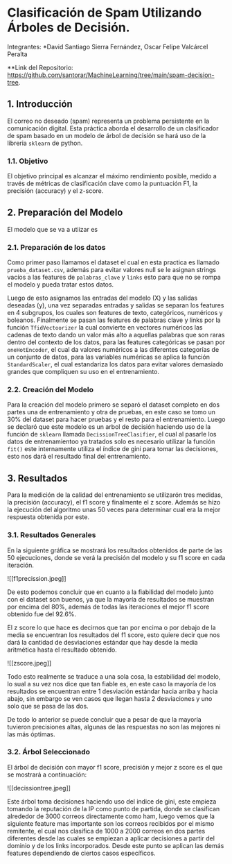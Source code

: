 # Clasificación de Spam Utilizando Árboles de Decisión.
 
 Integrantes: *David Santiago Sierra Fernández, Oscar Felipe Valcárcel Peralta 
 
 **Link del Repositorio: https://github.com/santorar/MachineLearning/tree/main/spam-decision-tree. 
 
## 1. Introducción 

El correo no deseado (spam) representa un problema persistente en la comunicación digital. Esta práctica aborda el desarrollo de un clasificador de spam basado en un modelo de árbol de decisión se hará uso de la libreria `sklearn` de python.

### 1.1. Objetivo

El objetivo principal es alcanzar el máximo rendimiento posible, medido a través de métricas de clasificación clave como la puntuación F1, la precisión (accuracy) y el z-score.

## 2. Preparación del Modelo

El modelo que se va a utiizar es
### 2.1. Preparación de los datos

Como primer paso llamamos el dataset el cual en esta practica es llamado `prueba_dataset.csv`,  además para evitar valores null se le asignan strings vacíos a las features de `palabras_clave` y `links` esto para que no se rompa el modelo y pueda tratar estos datos.

Luego de esto asignamos las entradas del modelo (X) y las salidas deseadas (y), una vez separadas entradas y salidas se separan los features en 4 subgrupos, los cuales son features de texto, categóricos, numéricos y boleanos. Finalmente se pasan las features de palabras clave y links por la función `TfidVectoorizer` la cual convierte en vectores numéricos las cadenas de texto dando un valor más alto a aquellas palabras que son raras dentro del contexto de los datos, para las features categóricas se pasan por `oneHotEncoder`, el cual da valores numéricos a las diferentes categorías de un conjunto de datos, para las variables numéricas se aplica la función `StandardScaler`, el cual estandariza los datos para evitar valores demasiado grandes que compliquen su uso en el entrenamiento.

### 2.2. Creación del Modelo

Para la creación del modelo primero se separó el dataset completo en dos partes una de entrenamiento y otra de pruebas, en este caso se tomo un 30% del dataset para hacer pruebas y el resto para el entrenamiento. Luego se declaró que este modelo es un arbol de decisión haciendo uso de la función de `sklearn` llamada `DecissionTreeClasifier`, el cual al pasarle los datos de entrenamientoo ya tratados solo es necesario utilizar la función `fit()` este internamente utiliza el índice de gini para tomar las decisiones, esto nos dará el resultado final del entrenamiento.

## 3. Resultados 

Para la medición de la calidad del entrenamiento se utilizarón tres medidas, la precisión (accuracy), el f1 score y finalmente el z score. Además se hizo la ejecución del algoritmo unas 50 veces para determinar cual era la mejor respuesta obtenida por este.

### 3.1. Resultados Generales

En la siguiente gráfica se mostrará los resultados obtenidos de parte de las 50 ejecuciones, donde se verá la precisión del modelo y su f1 score en cada iteración.

![[f1precission.jpeg]]

De esto podemos concluir que en cuanto a la fiabilidad del modelo junto con el dataset son buenos, ya que la mayoría de resultados se muestran por encima del 80%, además de todas las iteraciones el mejor f1 score obtenido fue del 92.6%.

El z score lo que hace es decirnos que tan por encima o por debajo de la media se encuentran los resultados del f1 score, esto quiere decir que nos dará la cantidad de desviaciones estándar que hay desde la media aritmética hasta el resultado obtenido.

![[zscore.jpeg]]

Todo esto realmente se traduce a una sola cosa, la estabilidad del modelo, lo sual a su vez nos dice que tan fiable es, en este caso la mayoría de los resultados se encuentran entre 1 desviación estándar hacia arriba y hacia abajo, sin embargo se ven casos que llegan hasta 2 desviaciones y uno solo que se pasa de las dos.

De todo lo anterior se puede concluir que a pesar de que la mayoría tuvieron precisiones altas, algunas de las respuestas no son las mejores ni las más óptimas.

### 3.2. Árbol Seleccionado

El árbol de decisión con mayor f1 score, precisión y mejor z score es el que se mostrará a continuación:

![[decissiontree.jpeg]]

Este árbol toma decisiones haciendo uso del indice de gini, este empieza tomando la reputación de la IP como punto de partida, donde se clasifican alrededor de 3000 correos directamente como ham, luego vemos que la siguiente feature mas importante son los correos recibidos por el mismo remitente, el cual nos clasifica de 1000 a 2000 correos en dos partes diferentes desde las cuales se empiezan a aplicar decisiones a partir del dominio y de los links incorporados. Desde este punto se aplican las demás features dependiendo de ciertos casos específicos.